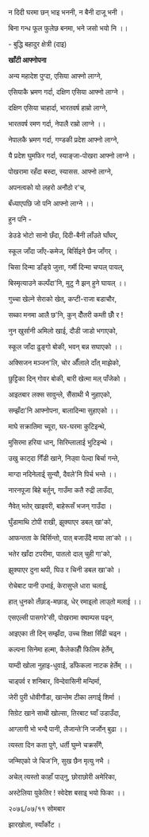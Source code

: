न दिदी घरमा छन् भाइ भननी, न बैनी दाजू भनी ।

बिना गन्ध फूल फुलेछ बनमा, भने जसो भयो नि ।।

\- बुद्धि बहादुर क्षेत्री (दाइ)

**खाँटी आफ्नोपना**

अन्य महादेश पुग्दा, एसिया आफ्नो लाग्ने,

एसियाकै भ्रमण गर्दा, दक्षिण एसिया आफ्नो लाग्ने ।

दक्षिण एसिया चाहार्दा, भारतवर्ष हाम्रो लाग्ने,

भारतवर्ष रमण गर्दा, नेपालै राम्रो लाग्ने ।।

नेपालकै भ्रमण गर्दा, गण्डकी प्रदेश आफ्नो लाग्ने,

यै प्रदेश घुमफिर गर्दा, स्याङ्जा-पोखरा आफ्नो लाग्ने ।

पोखरामा रहँदा बस्दा, स्यासस. आफ्नो लाग्ने,

अपनत्वको यो लहरो अनौठो र\'च,

बँध्याएपछि जो पनि आफ्नो लाग्ने ।।

हुन पनि -

डेउडे भोटो सानो छँदा, दिदी-बैनी लाँउते घाँघर्,

स्कूल जाँदा जाँए-कमेज्, बिर्सिइने छैन जाँगर् ।

चिसा दिन्मा डाँङ्ग्रे जुत्ता, गर्मी दिन्मा चप्पल् पायल्,

बिस्मृत्याउने कल्पँदा\'नि, मुटु नै झन् हुने घायल् ।।

गुच्चा खेल्ने सेराको खेत्, कप्टी-राजा बडाचौर,

सब्का मनमा आलै छ\'नि, कुन् दौँतरी कम्ती छौँ र !

नुन खुर्सानी अमिलो खाई, दौडी जाडो भगाएको,

स्कूल जाँदा ढुङ्गो बोकी, भवन् बन्न सघाएको ।।

अक्सिजन मञ्जन\'लि, चोर औँलाले दाँत् माझेको,

छुट्टिका दिन् गोवर बोकी, बारी खेत्मा मल् पाँजेको ।

आइतबार लक्स सावुन्ले, सैंसाथी भै नुहाएको,

सम्झँदा\'नि आफ्नोपना, बालादिन्मा सुहाएको ।।

माघे सक्रातिमा च्यूरा, घर-घरमा कुटिइन्थे,

मुसिरमा हरिया धान्, सिरिम्लालाई भुटिइन्थे ।

उखु काट्दा गिँडी खाने, निउ्वा पेल्दा बिर्चा गन्ते,

माग्दा नदिनेलाई् सुन्यौ, दैवले\'नि पिर्च भन्ते ।।

नारनपूजा बिहे बर्तुन्, गाउँमा कतै रुद्री लाउँदा,

नैवेत् भतेर् खाइवरी, बाहेरूसँ भजन् गाउँदा ।

घुँडामाथि टोपी राखी, झुक्याएर डबल् खा\'को,

आफन्तता के बिर्सिन्तो, पात् बजाउँदै माया ला\'को ।।

भतेर खाँदा टपरीमा, पातलो दाल् चुही गा\'को,

झुक्याएर दुना थपी, घिउ र चिनी डबल खा\'को ।

रोचेबाट पानी उभाई, केरासुप्ले धारा चलाई्,

हात् धुनको तँछाड्-मछाड्, धेर् रमाइ्लो लाउ्तो मलाई ।।

एसएल्सी पासगरे\'सी, पोखरामा क्याम्पस पढ्न,

आइएका ती दिन् सम्झँदा, उच्च शिक्षा सिँढी चढ्न ।

कल्पना सिनेमा हल्मा, कैलेकाहीँ फिलिम हेर्तेम्,

याम्दी खोला नुहाइ-धुवाई, डाँफेकला नाटक हेर्तेम् ।।

चाड्पर्व र शनिबार, विन्देवासिनी मन्दिर्मा,

जेरी पुरी धोवीगौंडा, खान्तेम टीका लगाई् शिर्मा ।

सिग्रेट खाने साथी खोल्सा, तिरबाट घ्वाँ उडाउँदा,

आग्लागी भो भन्दै पानी, लैजान्ते\'नि जर्जोन् बुढा ।।

त्यस्ता दिन कता पुगे, धर्ती घुम्ने चक्रसँगै,

जन्मिएको जे चिज\'नि, सुख छैन मृत्यु नभै ।

अचेल् त्यस्तो काहाँ पाउ्नु, छोराछोरी अमेरिका,

अस्टेलिया युकेतिर ! स्वेदेश बसाइ् भयो फिका ।।

२०७६/०७/११ सोमबार

झारखोला, स्याँर्कोट ।
